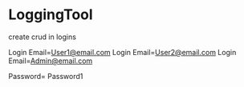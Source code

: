 # LoggingTool
 create crud in logins 


Login Email=User1@email.com
Login Email=User2@email.com
Login Email=Admin@email.com

Password= Password1
